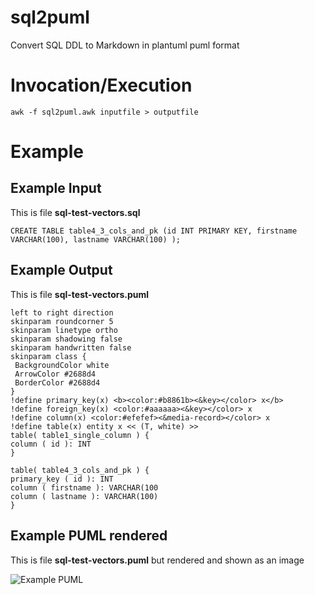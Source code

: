 # sql2puml
Convert SQL DDL to Markdown in plantuml puml format

# Invocation/Execution
```
awk -f sql2puml.awk inputfile > outputfile  
```

# Example
## Example Input
This is file **sql-test-vectors.sql**
```
CREATE TABLE table4_3_cols_and_pk (id INT PRIMARY KEY, firstname VARCHAR(100), lastname VARCHAR(100) );
```

## Example Output
This is file **sql-test-vectors.puml**
```
left to right direction
skinparam roundcorner 5
skinparam linetype ortho
skinparam shadowing false
skinparam handwritten false
skinparam class {
 BackgroundColor white
 ArrowColor #2688d4
 BorderColor #2688d4
}
!define primary_key(x) <b><color:#b8861b><&key></color> x</b>
!define foreign_key(x) <color:#aaaaaa><&key></color> x
!define column(x) <color:#efefef><&media-record></color> x
!define table(x) entity x << (T, white) >>
table( table1_single_column ) { 
column ( id ): INT
}

table( table4_3_cols_and_pk ) { 
primary_key ( id ): INT
column ( firstname ): VARCHAR(100
column ( lastname ): VARCHAR(100)
}

```
## Example PUML rendered
This is file **sql-test-vectors.puml** but rendered and shown as an image


![Example PUML](http://www.plantuml.com/plantuml/proxy?cache=no&src=https://raw.githubusercontent.com/gbmav/sql2puml/master/sql-test-vectors.puml)


